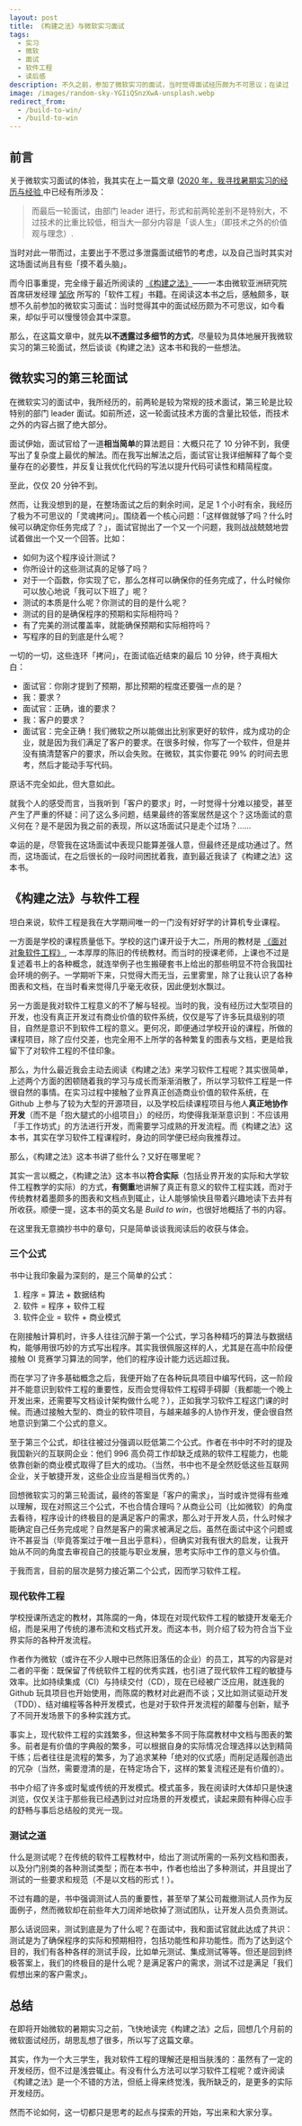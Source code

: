 ```yaml
---
layout: post
title: 《构建之法》与微软实习面试
tags:
  - 实习
  - 微软
  - 面试
  - 软件工程
  - 读后感
description: 不久之前，参加了微软实习的面试，当时觉得面试经历颇为不可思议；在读过《构建之法》之后，却似乎慢慢领会其中深意。
image: /images/random-sky-YGIiQSnzXwA-unsplash.webp
redirect_from:
  - /build-to-win/
  - /build-to-win
---
```


## 前言

关于微软实习面试的体验，我其实在上一篇文章 ([2020 年，我寻找暑期实习的经历与经验 ](/2020-summer-internship/#微软）) 中已经有所涉及：

> 而最后一轮面试，由部门 leader 进行，形式和前两轮差别不是特别大，不过技术的比重比较低，相当大一部分内容是「谈人生」（即技术之外的价值观与理念）.

当时对此一带而过，主要出于不愿过多泄露面试细节的考虑，以及自己当时其实对这场面试尚且有些「摸不着头脑」。

而今旧事重提，完全缘于最近所阅读的 [《构建之法》](https://book.douban.com/subject/27069503/)——一本由微软亚洲研究院首席研发经理 [邹欣](https://www.linkedin.com/in/xinzou/) 所写的「软件工程」书籍。在阅读这本书之后，感触颇多，联想不久前参加的微软实习面试：当时觉得其中的面试经历颇为不可思议，如今看来，却似乎可以慢慢领会其中深意。

那么，在这篇文章中，就先**以不透露过多细节的方式**，尽量较为具体地展开我微软实习的第三轮面试，然后谈谈《构建之法》这本书和我的一些想法。

## 微软实习的第三轮面试

在微软实习的面试中，我所经历的，前两轮是较为常规的技术面试，第三轮是比较特别的部门 leader 面试。如前所述，这一轮面试技术方面的含量比较低，而技术之外的内容占据了绝大部分。

面试伊始，面试官给了一道**相当简单**的算法题目：大概只花了 10 分钟不到，我便写出了复杂度上最优的解法。而在我写出解法之后，面试官让我详细解释了每个变量存在的必要性，并反复让我优化代码的写法以提升代码可读性和精简程度。

至此，仅仅 20 分钟不到。

然而，让我没想到的是，在整场面试之后的剩余时间，足足 1 个小时有余，我经历了极为不可思议的「灵魂拷问」。围绕着一个核心问题：「这样做就够了吗？什么时候可以确定你任务完成了？」，面试官抛出了一个又一个问题，我则战战兢兢地尝试着做出一个又一个回答。比如：

- 如何为这个程序设计测试？
- 你所设计的这些测试真的足够了吗？
- 对于一个函数，你实现了它，那么怎样可以确保你的任务完成了，什么时候你可以放心地说「我可以下班了」呢？
- 测试的本质是什么呢？你测试的目的是什么呢？
- 测试的目的是确保程序的预期和实际相符吗？
- 有了完美的测试覆盖率，就能确保预期和实际相符吗？
- 写程序的目的到底是什么呢？

一切的一切，这些连环「拷问」，在面试临近结束的最后 10 分钟，终于真相大白：

- 面试官：你刚才提到了预期，那比预期的程度还要强一点的是？
- 我：要求？
- 面试官：正确，谁的要求？
- 我：客户的要求？
- 面试官：完全正确！我们微软之所以能做出比别家更好的软件，成为成功的企业，就是因为我们满足了客户的要求。在很多时候，你写了一个软件，但是并没有搞清楚客户的要求，所以会失败。在微软，其实你要花 99% 的时间去思考，然后才能动手写代码。

原话不完全如此，但大意如此。

就我个人的感受而言，当我听到「客户的要求」时，一时觉得十分难以接受，甚至产生了严重的怀疑：问了这么多问题，结果最终的答案居然是这个？这场面试的意义何在？是不是因为我之前的表现，所以这场面试只是走个过场？……

幸运的是，尽管我在这场面试中表现只能算差强人意，但最终还是成功通过了。然而，这场面试，在之后很长的一段时间困扰着我，直到最近我读了《构建之法》这本书。

## 《构建之法》与软件工程

坦白来说，软件工程是我在大学期间唯一的一门没有好好学的计算机专业课程。

一方面是学校的课程质量低下。学校的这门课开设于大二，所用的教材是 [《面对对象软件工程》](https://book.douban.com/subject/5952570/), 一本厚厚的陈旧的传统教材。而当时的授课老师，上课也不过是复述着书上的各种概念，就连举例子也生搬硬套书上给出的那些明显不符合我国社会环境的例子。一学期听下来，只觉得大而无当，云里雾里，除了让我认识了各种图表和文档，在当时看来觉得几乎毫无收获，因此便划水飘过。

另一方面是我对软件工程意义的不了解与轻视。当时的我，没有经历过大型项目的开发，也没有真正开发过有商业价值的软件系统，仅仅是写了许多玩具级别的项目，自然是意识不到软件工程的意义。更何况，即便通过学校开设的课程，所做的课程项目，除了应付交差，也完全用不上所学的各种繁复的图表与文档，更是给我留下了对软件工程的不佳印象。

那么，为什么最近我会主动去阅读《构建之法》来学习软件工程呢？其实很简单，上述两个方面的困顿随着我的学习与成长而渐渐消散了，所以学习软件工程是一件很自然的事情。在实习过程中接触了业界真正创造商业价值的软件系统，在 Github 上参与了较为大型的开源项目，以及学校后续课程项目与他人**真正地协作开发**（而不是「抱大腿式的小组项目」）的经历，均使得我渐渐意识到：不应该用「手工作坊式」的方法进行开发，而需要学习成熟的开发流程。而《构建之法》这本书，其实在学习软件工程课程时，身边的同学便已经向我推荐过。

那么，《构建之法》这本书讲了些什么？又好在哪里呢？

其实一言以概之，《构建之法》这本书以**符合实际**（包括业界开发的实际和大学软件工程教学的实际）的方式，**有侧重**地讲解了真正有意义的软件工程实践，而对于传统教材着墨颇多的图表和文档点到辄止，让人能够愉快且带着兴趣地读下去并有所收获。顺便一提，这本书的英文名是 _Build to win_，也很好地概括了书的内容。

在这里我无意摘抄书中的章句，只是简单谈谈我阅读后的收获与体会。

### 三个公式

书中让我印象最为深刻的，是三个简单的公式：

1. 程序 = 算法 + 数据结构
2. 软件 = 程序 + 软件工程
3. 软件企业 = 软件 + 商业模式

在刚接触计算机时，许多人往往沉醉于第一个公式，学习各种精巧的算法与数据结构，能够用很巧妙的方式写出程序。其实我很佩服这样的人，尤其是在高中阶段便接触 OI 竞赛学习算法的同学，他们的程序设计能力远远超过我。

而在学习了许多基础概念之后，我便开始了在各种玩具项目中编写代码，这一阶段并不能意识到软件工程的重要性，反而会觉得软件工程碍手碍脚（我都能一个晚上开发出来，还需要写文档设计架构做什么呢？），正如我学习软件工程这门课的时候。而通过接触大型的、商业的软件项目，与越来越多的人协作开发，便会很自然地意识到第二个公式的意义。

至于第三个公式，却往往被过分强调以贬低第二个公式。作者在书中时不时的提及我国新兴的互联网企业：他们 996 高负荷工作却缺乏成熟的软件工程能力，也能依靠创新的商业模式取得了巨大的成功。（当然，书中也不是全然贬低这些互联网企业，关于敏捷开发，这些企业应当是相当优秀的。）

回想微软实习的第三轮面试，最终的答案是「客户的需求」，当时或许觉得有些难以理解，现在对照这三个公式，不也合情合理吗？从商业公司（比如微软）的角度去看待，程序设计的终极目的是满足客户的需求，那么对于开发人员，什么时候才能确定自己任务完成呢？自然是客户的需求被满足之后。虽然在面试中这个问题或许不甚妥当（毕竟答案过于唯一且出乎意料），但确实对我有很大的启发，让我开始从不同的角度去审视自己的技能与职业发展，思考实际中工作的意义与价值。

于我而言，目前的层次是努力接近第二个公式，因而学习软件工程。

### 现代软件工程

学校授课所选定的教材，其陈腐的一角，体现在对现代软件工程的敏捷开发毫无介绍，而是采用了传统的瀑布流和文档式开发。而这本书，则介绍了较为符合当下业界实际的各种开发流程。

作者作为微软（或许在不少人眼中已然陈旧落伍的企业）的员工，其写的内容是对二者的平衡：既保留了传统软件工程的优秀实践，也引进了现代软件工程的敏捷与效率。比如持续集成（CI）与持续交付（CD），现在已经被广泛应用，就连我的 Github 玩具项目也开始使用，而陈腐的教材对此避而不谈；又比如测试驱动开发（TDD）、结对编程等各种开发模式，也是对于软件开发流程的颠覆与创新，赋予了不同开发场景下的多种实践方式。

事实上，现代软件工程的实践繁多，但这种繁多不同于陈腐教材中文档与图表的繁多。前者是有价值的字典般的繁多，可以根据自身的实际情况合理选择以达到精简干练；后者往往是流程的繁多，为了追求某种「绝对的仪式感」而削足适履创造出的冗杂（当然，需要澄清的是，在特定场合下，这样的繁复流程还是有价值的）。

书中介绍了许多或时髦或传统的开发模式。模式虽多，我在阅读时大体却只是快速浏览，仅仅关注于那些我已经遇到过对应场景的开发模式，读起来颇有种得心应手的舒畅与事后总结般的灵光一现。

### 测试之道

什么是测试呢？在传统的软件工程教材中，给出了测试所需的一系列文档和图表，以及分门别类的各种测试类型；而在本书中，作者也给出了多种测试，并且提出了测试的一些要求和规范（不是以文档的形式！）。

不过有趣的是，书中强调测试人员的重要性，甚至举了某公司裁撤测试人员作为反面例子，然而微软却在前些年大刀阔斧地砍掉了测试团队，让开发人员负责测试。

那么话说回来，测试到底是为了什么呢？在面试中，我和面试官就此达成了共识：测试是为了确保程序的实际和预期相符，包括功能性和非功能性。而为了达到这个目的，我们有各种各样的测试手段，比如单元测试、集成测试等等。但还是回到终极答案上，我们的终极目的是什么呢？是满足客户的需求，测试不过是满足「我们假想出来的客户需求」。

## 总结

在即将开始微软的暑期实习之前，飞快地读完《构建之法》之后，回想几个月前的微软面试经历，胡思乱想了很多，所以写了这篇文章。

其实，作为一个大三学生，我对软件工程的理解还是相当肤浅的：虽然有了一定的开发经历，但不过是浅尝辄止。有没有什么方法可以学习软件工程呢？或许阅读《构建之法》是一个不错的方法，但纸上得来终觉浅，我所缺乏的，是更多的实际开发经历。

然而不论如何，这一切都只是思考的起点与探索的开始，写出来和大家分享。
